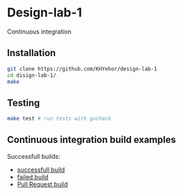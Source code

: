 # Design-lab-1
Continuous integration

## Installation
```bash
git clone https://github.com/KHYehor/design-lab-1
cd disign-lab-1/
make
```

## Testing
```bash
make test # run tests with gocheck
```

## Continuous integration build examples
Successfull builds:
- [successfull build](https://travis-ci.com/KHYehor/lab1/builds/151195553)
- [failed build](https://travis-ci.com/KHYehor/lab1/builds/151195275)
- [Pull Request build]()